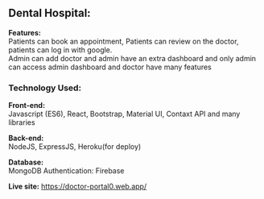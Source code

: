 <h2>Dental Hospital:</h2> 

<strong>Features:</strong> <br/>
<span>
Patients can book an appointment, Patients can review on the doctor, patients can log in with google.<br/>
Admin can add doctor and admin have an extra dashboard and only admin can access admin dashboard and doctor have many features
</span>

<h3>Technology Used:</h3>

<strong> Front-end: </strong> <br/>
<span>Javascript (ES6), React, Bootstrap, Material UI, Contaxt API and many libraries </span> <br/>

<strong>Back-end:</strong> <br/>
<span>NodeJS, ExpressJS, Heroku(for deploy)  </span>  <br/>

<strong>Database:</strong> <br/>
<span>MongoDB Authentication: Firebase  </span> <br/>

<strong>Live site:</strong> https://doctor-portal0.web.app/
